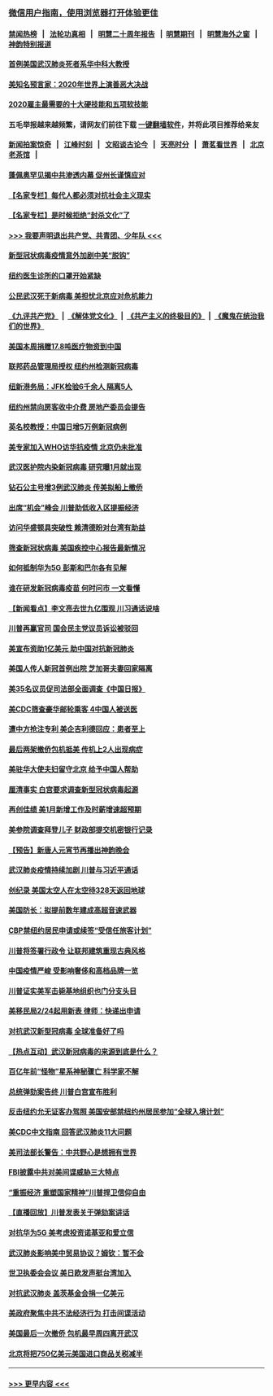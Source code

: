 ### [微信用户指南，使用浏览器打开体验更佳](https://github.com/gfw-breaker/banned-news1/blob/master/indexes/wechat-guide.md?t=0)
#### [禁闻热榜](热点新闻.md?t=0)  &nbsp;&nbsp;|&nbsp;&nbsp; [法轮功真相](https://github.com/gfw-breaker/truth/blob/master/README.md?t=0) &nbsp;&nbsp;|&nbsp;&nbsp; [明慧二十周年报告](https://github.com/gfw-breaker/mh-reports/blob/master/README.md?t=0) &nbsp;&nbsp;|&nbsp;&nbsp;[明慧期刊](https://github.com/gfw-breaker/mh-qikan) &nbsp;&nbsp;|&nbsp;&nbsp; [明慧海外之窗](https://github.com/gfw-breaker/mh-news/blob/master/README.md?t=0) &nbsp;&nbsp;|&nbsp;&nbsp; [神韵特别报道](https://github.com/gfw-breaker/mh-news/blob/master/shenyun.md?t=0)
#### [首例美国武汉肺炎死者系华中科大教授](../pages/nsc412/n11855500.md?t=02100202) 
#### [美知名预言家：2020年世界上演善恶大决战](../pages/nsc412/n11855418.md?t=02100202) 
#### [2020雇主最需要的十大硬技能和五项软技能](../pages/nsc412/n11850953.md?t=02100202) 
#### 五毛举报越来越频繁，请网友们前往下载 [一键翻墙软件](https://github.com/gfw-breaker/ssr-accounts)，并将此项目推荐给亲友
#### [新闻拍案惊奇](https://github.com/gfw-breaker/banned-news1/blob/master/pages/link4.md) &nbsp;&nbsp;|&nbsp;&nbsp; [江峰时刻](https://github.com/gfw-breaker/banned-news1/blob/master/pages/link4.md) &nbsp;&nbsp;|&nbsp;&nbsp; [文昭谈古论今](https://github.com/gfw-breaker/banned-news1/blob/master/pages/link4.md) &nbsp;&nbsp;|&nbsp;&nbsp; [天亮时分](https://github.com/gfw-breaker/banned-news1/blob/master/pages/link4.md) &nbsp;&nbsp;|&nbsp;&nbsp; [萧茗看世界](https://github.com/gfw-breaker/banned-news1/blob/master/pages/link4.md) &nbsp;&nbsp;|&nbsp;&nbsp; [北京老茶馆](https://github.com/gfw-breaker/banned-news1/blob/master/pages/link4.md) &nbsp;&nbsp;|&nbsp;&nbsp; 
#### [蓬佩奥罕见揭中共渗透内幕 促州长谨慎应对](../pages/nsc412/n11854685.md?t=02100202) 
#### [【名家专栏】每代人都必须对抗社会主义现实](../pages/nsc412/n11831412.md?t=02100202) 
#### [【名家专栏】是时候拒绝“封杀文化”了](../pages/nsc412/n11814093.md?t=02100202) 
#### [>>> 我要声明退出共产党、共青团、少年队 <<<](https://github.com/begood0513/goodnews/blob/master/quit/letter.md) 
#### [新型冠状病毒疫情意外加剧中美“脱钩”](../pages/nsc412/n11854475.md?t=02100202) 
#### [纽约医生诊所的口罩开始紧缺](../pages/nsc412/n11853364.md?t=02100202) 
#### [公民武汉死于新病毒 美担忧北京应对危机能力](../pages/nsc412/n11854331.md?t=02100202) 
#### [《九评共产党》](https://github.com/begood0513/9ping.md/blob/master/README.md) &nbsp;|&nbsp; [《解体党文化》](../../../../jtdwh.md/blob/master/README.md)  &nbsp;|&nbsp; [《共产主义的终极目的》](../../../../gczydzjmd.md/blob/master/README.md) &nbsp;|&nbsp; [《魔鬼在统治我们的世界》](../../../../mgztzwmdsj.md/blob/master/README.md) 
#### [美国本周捐赠17.8吨医疗物资到中国](../pages/nsc412/n11854269.md?t=02100202) 
#### [联邦药品管理局授权  纽约州检测新冠病毒](../pages/nsc412/n11853371.md?t=02100202) 
#### [纽新港务局：JFK检验6千余人  隔离5人](../pages/nsc412/n11853366.md?t=02100202) 
#### [纽约州禁向房客收中介费  房地产委员会提告](../pages/nsc412/n11853360.md?t=02100202) 
#### [英名校教授：中国日增5万例新冠病例](../pages/nsc412/n11854174.md?t=02100202) 
#### [美专家加入WHO访华抗疫情 北京仍未批准](../pages/nsc412/n11854043.md?t=02100202) 
#### [武汉医护院内染新冠病毒 研究曝1月就出现](../pages/nsc412/n11852928.md?t=02100202) 
#### [钻石公主号增3例武汉肺炎 传美拟船上撤侨](../pages/nsc412/n11853240.md?t=02100202) 
#### [出席“机会”峰会 川普助低收入区提振经济](../pages/nsc412/n11853232.md?t=02100202) 
#### [访问华盛顿具突破性 赖清德盼对台湾有助益](../pages/nsc412/n11853129.md?t=02100202) 
#### [筛查新冠状病毒 美国疾控中心报告最新情况](../pages/nsc412/n11853070.md?t=02100202) 
#### [如何抵制华为5G 彭斯和巴尔各有见解](../pages/nsc412/n11852535.md?t=02100202) 
#### [谁在研发新冠病毒疫苗 何时问市 一文看懂](../pages/nsc412/n11852840.md?t=02100202) 
#### [【新闻看点】李文亮去世九亿围观 川习通话说啥](../pages/nsc412/n11852360.md?t=02100202) 
#### [川普再赢官司 国会民主党议员诉讼被驳回](../pages/nsc412/n11852287.md?t=02100202) 
#### [美宣布资助1亿美元 助中国对抗新冠肺炎](../pages/nsc412/n11852531.md?t=02100202) 
#### [美国人传人新冠首例出院 芝加哥夫妻回家隔离](../pages/nsc412/n11852452.md?t=02100202) 
#### [美35名议员促司法部全面调查《中国日报》](../pages/nsc412/n11852435.md?t=02100202) 
#### [美CDC筛查豪华邮轮乘客 4中国人被送医](../pages/nsc412/n11852085.md?t=02100202) 
#### [遭中方抢注专利 美企吉利德回应：患者至上](../pages/nsc412/n11852037.md?t=02100202) 
#### [最后两架撤侨包机抵美 传机上2人出现病症](../pages/nsc412/n11852173.md?t=02100202) 
#### [美驻华大使夫妇留守北京 给予中国人帮助](../pages/nsc412/n11852165.md?t=02100202) 
#### [厘清事实 白宫要求调查新型冠状病毒起源](../pages/nsc412/n11852106.md?t=02100202) 
#### [再创佳绩 美1月新增工作及时薪增速超预期](../pages/nsc412/n11852174.md?t=02100202) 
#### [美参院调查拜登儿子 财政部提交机密银行记录](../pages/nsc412/n11851808.md?t=02100202) 
#### [【预告】新唐人元宵节再播出神韵晚会](../pages/nsc412/n11843192.md?t=02100202) 
#### [武汉肺炎疫情持续加剧 川普与习近平通话](../pages/nsc412/n11851613.md?t=02100202) 
#### [创纪录 美国太空人在太空待328天返回地球](../pages/nsc412/n11851266.md?t=02100202) 
#### [美国防长：拟提前数年建成高超音速武器](../pages/nsc412/n11850959.md?t=02100202) 
#### [CBP禁纽约居民申请或续签“受信任旅客计划”](../pages/nsc412/n11850857.md?t=02100202) 
#### [川普将签署行政令 让联邦建筑重现古典风格](../pages/nsc412/n11850654.md?t=02100202) 
#### [中国疫情严峻 受影响奢侈和高档品牌一览](../pages/nsc412/n11850319.md?t=02100202) 
#### [川普证实美军击毙基地组织也门分支头目](../pages/nsc412/n11850383.md?t=02100202) 
#### [美移民局2/24起用新表 律师：快递出申请](../pages/nsc412/n11848220.md?t=02100202) 
#### [对抗武汉新型冠病毒 全球准备好了吗](../pages/nsc412/n11850142.md?t=02100202) 
#### [【热点互动】武汉新冠病毒的来源到底是什么？](../pages/nsc412/n11849749.md?t=02100202) 
#### [百亿年前“怪物”星系神秘骤亡 科学家不解](../pages/nsc412/n11849863.md?t=02100202) 
#### [总统弹劾案告终 川普白宫宣布胜利](../pages/nsc412/n11849985.md?t=02100202) 
#### [反击纽约允无证客办驾照  美国安部禁纽约州居民参加“全球入境计划”](../pages/nsc412/n11849828.md?t=02100202) 
#### [美CDC中文指南 回答武汉肺炎11大问题](../pages/nsc412/n11849703.md?t=02100202) 
#### [美司法部长警告：中共野心是想拥有世界](../pages/nsc412/n11849769.md?t=02100202) 
#### [FBI披露中共对美间谍威胁三大特点](../pages/nsc412/n11849700.md?t=02100202) 
#### [“重振经济 重塑国家精神”川普捍卫信仰自由](../pages/nsc412/n11849641.md?t=02100202) 
#### [【直播回放】川普发表关于弹劾案讲话](../pages/nsc412/n11849472.md?t=02100202) 
#### [对抗华为5G 美考虑投资诺基亚和爱立信](../pages/nsc412/n11849510.md?t=02100202) 
#### [武汉肺炎影响美中贸易协议？姆钦：暂不会](../pages/nsc412/n11849497.md?t=02100202) 
#### [世卫执委会会议 美日欧发声挺台湾加入](../pages/nsc412/n11849433.md?t=02100202) 
#### [对抗武汉肺炎 盖茨基金会捐一亿美元](../pages/nsc412/n11848953.md?t=02100202) 
#### [美政府聚焦中共不法经济行为 打击间谍活动](../pages/nsc412/n11849322.md?t=02100202) 
#### [美国最后一次撤侨 包机最早周四离开武汉](../pages/nsc412/n11849395.md?t=02100202) 
#### [北京将把750亿美元美国进口商品关税减半](../pages/nsc412/n11848896.md?t=02100202) 

----
#### [ >>> 更早内容 <<< ](../indexes/nsc412-earlier.md)
